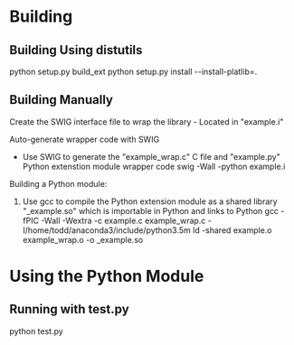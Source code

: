 Building
========

Building Using distutils
-------------------------
python setup.py build_ext
python setup.py install --install-platlib=.


Building Manually
-----------------
Create the SWIG interface file to wrap the library
    - Located in "example.i"


Auto-generate wrapper code with SWIG
- Use SWIG to generate the "example_wrap.c" C file and "example.py" Python extenstion module wrapper code
    swig -Wall -python example.i


Building a Python module:
1) Use gcc to compile the Python extension module as a shared library "_example.so" which is importable in Python and links to Python
    gcc -fPIC -Wall -Wextra -c example.c example_wrap.c -I/home/todd/anaconda3/include/python3.5m
    ld -shared example.o example_wrap.o -o _example.so


Using the Python Module
=======================

Running with test.py
--------------------
python test.py
